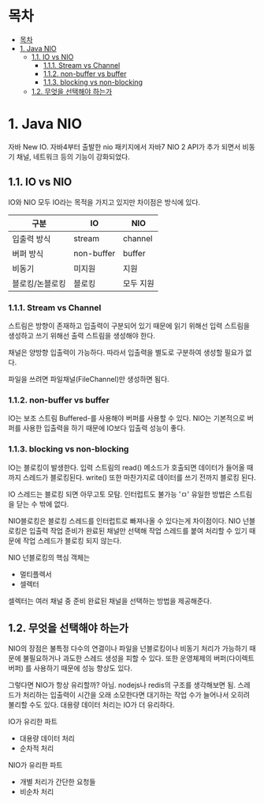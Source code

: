 # 목차

- [목차](#목차)
- [1. Java NIO](#1-java-nio)
  - [1.1. IO vs NIO](#11-io-vs-nio)
    - [1.1.1. Stream vs Channel](#111-stream-vs-channel)
    - [1.1.2. non-buffer vs buffer](#112-non-buffer-vs-buffer)
    - [1.1.3. blocking vs non-blocking](#113-blocking-vs-non-blocking)
  - [1.2. 무엇을 선택해야 하는가](#12-무엇을-선택해야-하는가)

# 1. Java NIO

자바 New IO. 자바4부터 출발한 nio 패키지에서 자바7 NIO 2 API가 추가 되면서 비동기 채널, 네트워크 등의 기능이 강화되었다.  

## 1.1. IO vs NIO

IO와 NIO 모두 IO라는 목적을 가지고 있지만 차이점은 방식에 있다.  

|구분|IO|NIO|
|-|-|-|
|입출력 방식|stream|channel|
|버퍼 방식|non-buffer|buffer|
|비동기|미지원|지원|
|블로킹/논블로킹|블로킹|모두 지원|

### 1.1.1. Stream vs Channel

스트림은 방향이 존재하고 입출력이 구분되어 있기 때문에 읽기 위해선 입력 스트림을 생성하고 쓰기 위해선 출력 스트림을 생성해야 한다.  

채널은 양방향 입출력이 가능하다. 따라서 입출력을 별도로 구분하여 생성할 필요가 없다.  

파일을 쓰려면 파일채널(FileChannel)만 생성하면 됨다.  

### 1.1.2. non-buffer vs buffer

IO는 보조 스트림 Buffered-를 사용해야 버퍼를 사용할 수 있다. NIO는 기본적으로 버퍼를 사용한 입출력을 하기 때문에 IO보다 입출력 성능이 좋다.  

### 1.1.3. blocking vs non-blocking

IO는 블로킹이 발생한다. 입력 스트림의 read() 메소드가 호출되면 데이터가 들어올 때 까지 스레드가 블로킹된다. write() 또한 마찬가지로 데이터를 쓰기 전까지 블로킹 된다.  

IO 스레드는 블로킹 되면 아무고토 모탐. 인터럽트도 불가능 'ㅁ' 유일한 방법은 스트림을 닫는 수 밖에 없다.  

NIO블로킹은 블로킹 스레드를 인터럽트로 빠져나올 수 있다는게 차이점이다. NIO 넌블로킹은 입출력 작업 준비가 완료된 채널만 선택해 작업 스레드를 붙여 처리할 수 있기 때문에 작업 스레드가 블로킹 되지 않는다.  

NIO 넌블로킹의 핵심 객체는

- 멀티플렉서
- 셀렉터

셀렉터는 여러 채널 중 준비 완료된 채널을 선택하는 방법을 제공해준다.  

## 1.2. 무엇을 선택해야 하는가

NIO의 장점은 불특정 다수의 연결이나 파일을 넌블로킹이나 비동기 처리가 가능하기 때문에 불필요하거나 과도한 스레드 생성을 피할 수 있다. 또한 운영체제의 버퍼(다이렉트 버퍼)  를 사용하기 때문에 성능 향상도 있다.  

그렇다면 NIO가 항상 유리할까? 아님. nodejs나 redis의 구조를 생각해보면 됨. 스레드가 처리하는 입출력이 시간을 오래 소모한다면 대기하는 작업 수가 늘어나서 오히려 불리할 수도 있다. 대용량 데이터 처리는 IO가 더 유리하다.  

IO가 유리한 파트

- 대용량 데이터 처리
- 순차적 처리

NIO가 유리한 파트

- 개별 처리가 간단한 요청들
- 비순차 처리
